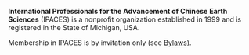 **International Professionals for the Advancement of Chinese
Earth Sciences** (IPACES) is a nonprofit
organization established in 1999
and is registered in the State of Michigan, USA.

Membership in IPACES is by invitation only (see [Bylaws](/about/bylaws/)).


